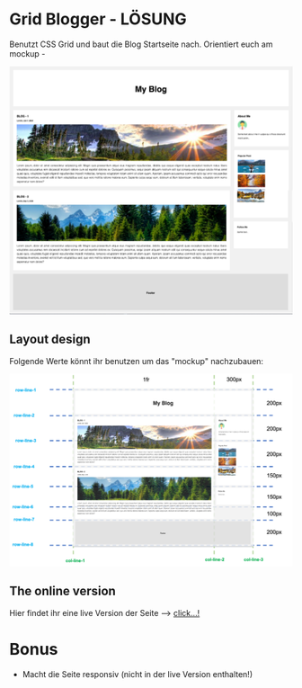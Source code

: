 # Grid Blogger - LÖSUNG

Benutzt CSS Grid und baut die Blog Startseite nach. Orientiert euch am mockup -

![Desktop](./layout_images/desktop.png "desktop version")


## Layout design

Folgende Werte könnt ihr benutzen um das "mockup" nachzubauen:

![Desktop](./layout_images/Blog_layout.png "desktop version")

## The online version

Hier findet ihr eine live Version der Seite --> [click...!](https://hsnakk.github.io/UIB_Layout_Grid_Exercise-2/)

# Bonus 
- Macht die Seite responsiv (nicht in der live Version enthalten!)
